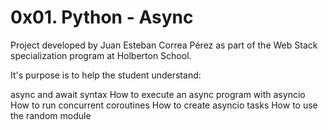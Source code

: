 # 0x01. Python - Async

Project developed by Juan Esteban Correa Pérez as part of the Web Stack specialization program at Holberton School.

It's purpose is to help the student understand:

async and await syntax
How to execute an async program with asyncio
How to run concurrent coroutines
How to create asyncio tasks
How to use the random module
